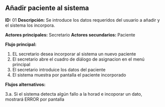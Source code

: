 ## Añadir paciente al sistema
**ID:** 01 **Descripción:** Se introduce los datos requeridos del usuario a añadir y el sistema los incorpora.

**Actores principales:** Secretario **Actores secundarios:** Paciente

**Flujo principal:**
1. EL secretario desea incorporar al sistema un nuevo paciente
2. El secretario abre el cuadro de diálogo de asignacion en el menú principal
3. El secretario introduice los datos del paciente
4. El sistema muestra por pantalla el paciente incorporado

**Flujos alternativos:**

3.a. Si el sistema detecta algún fallo a la horad e incoporar un dato, mostrará ERROR por pantalla
